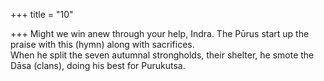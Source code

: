 +++
title = "10"

+++
Might we win anew through your help, Indra. The Pūrus start up the  praise with this (hymn) along with sacrifices.  
When he split the seven autumnal strongholds, their shelter, he smote  the Dāsa (clans), doing his best for Purukutsa.  
